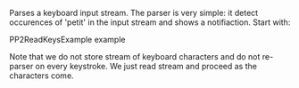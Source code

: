 Parses a keyboard input stream. The parser is very simple: it detect occurences of 'petit' in the input stream and shows a notifiaction. Start with:

PP2ReadKeysExample example

Note that we do not store stream of keyboard characters and do not re-parser on every keystroke. We just read stream and proceed as the characters come.